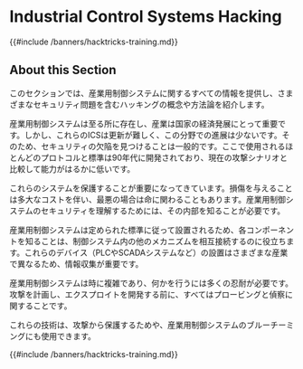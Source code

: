 # Industrial Control Systems Hacking

{{#include /banners/hacktricks-training.md}}

## About this Section

このセクションでは、産業用制御システムに関するすべての情報を提供し、さまざまなセキュリティ問題を含むハッキングの概念や方法論を紹介します。

産業用制御システムは至る所に存在し、産業は国家の経済発展にとって重要です。しかし、これらのICSは更新が難しく、この分野での進展は少ないです。そのため、セキュリティの欠陥を見つけることは一般的です。ここで使用されるほとんどのプロトコルと標準は90年代に開発されており、現在の攻撃シナリオと比較して能力がはるかに低いです。

これらのシステムを保護することが重要になってきています。損傷を与えることは多大なコストを伴い、最悪の場合は命に関わることもあります。産業用制御システムのセキュリティを理解するためには、その内部を知ることが必要です。

産業用制御システムは定められた標準に従って設置されるため、各コンポーネントを知ることは、制御システム内の他のメカニズムを相互接続するのに役立ちます。これらのデバイス（PLCやSCADAシステムなど）の設置はさまざまな産業で異なるため、情報収集が重要です。

産業用制御システムは時に複雑であり、何かを行うには多くの忍耐が必要です。攻撃を計画し、エクスプロイトを開発する前に、すべてはプロービングと偵察に関することです。

これらの技術は、攻撃から保護するためや、産業用制御システムのブルーチーミングにも使用できます。

{{#include /banners/hacktricks-training.md}}
